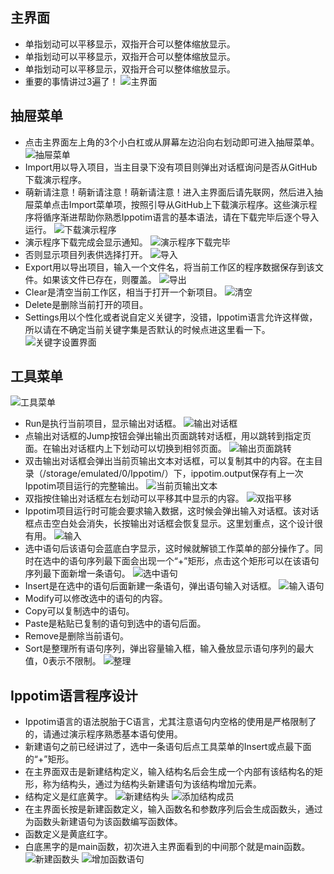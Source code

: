## 主界面
* 单指划动可以平移显示，双指开合可以整体缩放显示。
* 单指划动可以平移显示，双指开合可以整体缩放显示。
* 单指划动可以平移显示，双指开合可以整体缩放显示。
* 重要的事情讲过3遍了！
![主界面](manual/主界面.jpg)
## 抽屉菜单
* 点击主界面左上角的3个小白杠或从屏幕左边沿向右划动即可进入抽屉菜单。
![抽屉菜单](manual/抽屉菜单.jpg)
* Import用以导入项目，当主目录下没有项目则弹出对话框询问是否从GitHub下载演示程序。
* 萌新请注意！萌新请注意！萌新请注意！进入主界面后请先联网，然后进入抽屉菜单点击Import菜单项，按照引导从GitHub上下载演示程序。这些演示程序将循序渐进帮助你熟悉Ippotim语言的基本语法，请在下载完毕后逐个导入运行。
![下载演示程序](manual/下载演示程序.jpg)
* 演示程序下载完成会显示通知。
![演示程序下载完毕](manual/演示程序下载完毕.jpg)
* 否则显示项目列表供选择打开。
![导入](manual/导入.jpg)
* Export用以导出项目，输入一个文件名，将当前工作区的程序数据保存到该文件。如果该文件已存在，则覆盖。
![导出](manual/导出.jpg)
* Clear是清空当前工作区，相当于打开一个新项目。
![清空](manual/清空.jpg)
* Delete是删除当前打开的项目。
* Settings用以个性化或者说自定义关键字，没错，Ippotim语言允许这样做，所以请在不确定当前关键字集是否默认的时候点进这里看一下。
![关键字设置界面](manual/关键字设置界面.jpg)
## 工具菜单
![工具菜单](manual/工具菜单.jpg)
* Run是执行当前项目，显示输出对话框。
![输出对话框](manual/输出对话框.jpg)
* 点输出对话框的Jump按钮会弹出输出页面跳转对话框，用以跳转到指定页面。在输出对话框内上下划动可以切换到相邻页面。
![输出页面跳转](manual/输出页面跳转.jpg)
* 双击输出对话框会弹出当前页输出文本对话框，可以复制其中的内容。在主目录（/storage/emulated/0/Ippotim/）下，ippotim.output保存有上一次Ippotim项目运行的完整输出。
![当前页输出文本](manual/当前页输出文本.jpg)
* 双指按住输出对话框左右划动可以平移其中显示的内容。
![双指平移](manual/双指平移.jpg)
* Ippotim项目运行时可能会要求输入数据，这时候会弹出输入对话框。该对话框点击空白处会消失，长按输出对话框会恢复显示。这里划重点，这个设计很有用。
![输入](manual/输入.jpg)
* 选中语句后该语句会蓝底白字显示，这时候就解锁工作菜单的部分操作了。同时在选中的语句序列最下面会出现一个“+”矩形，点击这个矩形可以在该语句序列最下面新增一条语句。
![选中语句](manual/选中语句.jpg)
* Insert是在选中的语句后面新建一条语句，弹出语句输入对话框。
![输入语句](manual/输入语句.jpg)
* Modify可以修改选中的语句的内容。
* Copy可以复制选中的语句。
* Paste是粘贴已复制的语句到选中的语句后面。
* Remove是删除当前语句。
* Sort是整理所有语句序列，弹出容量输入框，输入叠放显示语句序列的最大值，0表示不限制。
![整理](manual/整理.jpg)
## Ippotim语言程序设计
* Ippotim语言的语法脱胎于C语言，尤其注意语句内空格的使用是严格限制了的，请通过演示程序熟悉基本语句使用。
* 新建语句之前已经讲过了，选中一条语句后点工具菜单的Insert或点最下面的“+”矩形。
* 在主界面双击是新建结构定义，输入结构名后会生成一个内部有该结构名的矩形，称为结构头，通过为结构头新建语句为该结构增加元素。
* 结构定义是红底黄字。
![新建结构头](manual/新建结构头.jpg)
![添加结构成员](manual/添加结构成员.jpg)
* 在主界面长按是新建函数定义，输入函数名和参数序列后会生成函数头，通过为函数头新建语句为该函数编写函数体。
* 函数定义是黄底红字。
* 白底黑字的是main函数，初次进入主界面看到的中间那个就是main函数。
![新建函数头](manual/新建函数头.jpg)
![增加函数语句](manual/增加函数语句.jpg)
